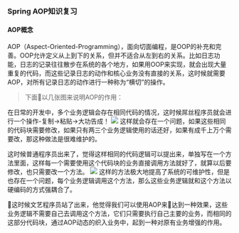 ### Spring AOP知识复习

#### AOP概念
AOP（Aspect-Oriented-Programming），面向切面编程，是OOP的补充和完善。OOP允许定义从上到下的关系，但并不适合从左到右的关系。比如日志功能，日志的记录往往散步在系统的各个地方，如果用OOP来实现，就会出现大量重复的代码，而这些记录日志的动作和核心业务没有直接的关系，这时候就需要AOP，对所有记录日志的动作进行一种称为“横切”的操作。
> 下面以几张图来说明AOP的作用：

在日常的开发中，多个业务逻辑会存在相同代码的情况，这时候屌丝程序员就会进行一个操作-复制->粘贴->大功告成！
![](https://s1.ax1x.com/2018/03/28/9jVLDg.png)
这样就会存在一个问题，如果这些相同的代码块需要修改，如果只有两三个业务逻辑使用的话还好，如果有成千上万个需要改，那这种做法是很难维护的。

这时候普通程序员出来了，觉得这样相同的代码逻辑可以提出来，单独写在一个方法里面，这样每一个需要使用这个代码块的业务直接调用方法就好了，就算以后要修改，也只需要改一个方法。
![](https://s1.ax1x.com/2018/03/28/9jZmP1.png)
这样的方法极大地提高了系统的可维护性，但是也存在一个问题，每个业务逻辑调用这个方法，那么这些业务逻辑就和这个方法以硬编码的方式强耦合了。

这时候文艺程序员站了出来，他觉得我们可以使用AOP来达到一种效果，这些业务逻辑不需要自己去调用这个方法，它们只需要执行自己主要的业务，而相同的这部分代码块，通过AOP动态的织入业务中，起到一种对原有业务增强的作用。

